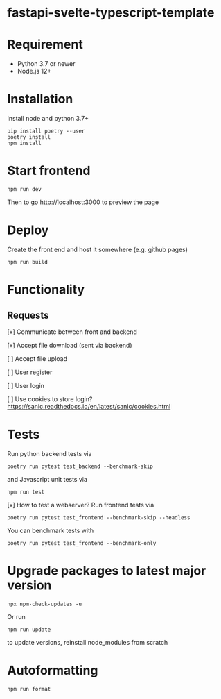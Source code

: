 # fastapi-svelte-typescript-template

# Requirement

-   Python 3.7 or newer
-   Node.js 12+

# Installation

Install node and python 3.7+

```
pip install poetry --user
poetry install
npm install
```

# Start frontend

```
npm run dev
```

Then to go http://localhost:3000 to preview the page

# Deploy

Create the front end and host it somewhere (e.g. github pages)

```
npm run build
```

# Functionality

## Requests

[x] Communicate between front and backend

[x] Accept file download (sent via backend)

[ ] Accept file upload

[ ] User register

[ ] User login

[ ] Use cookies to store login? https://sanic.readthedocs.io/en/latest/sanic/cookies.html

# Tests

Run python backend tests via

```
poetry run pytest test_backend --benchmark-skip
```

and Javascript unit tests via

```
npm run test
```

[x] How to test a webserver?
Run frontend tests via

```
poetry run pytest test_frontend --benchmark-skip --headless
```

You can benchmark tests with

```
poetry run pytest test_frontend --benchmark-only
```

# Upgrade packages to latest major version

```
npx npm-check-updates -u
```

Or run

```
npm run update
```

to update versions, reinstall node_modules from scratch

# Autoformatting

```
npm run format
```
